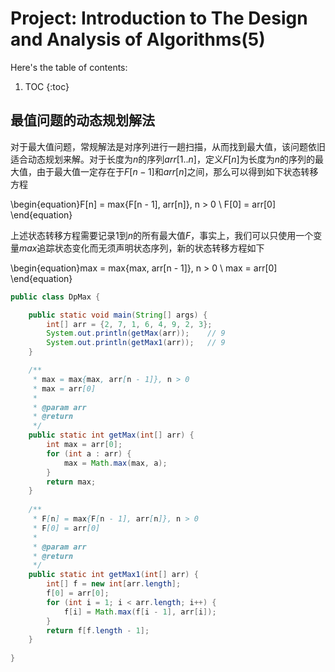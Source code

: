 # Project: Introduction to The Design and Analysis of Algorithms(5)

Here's the table of contents:

1. TOC
{:toc}

## 最值问题的动态规划解法

对于最大值问题，常规解法是对序列进行一趟扫描，从而找到最大值，该问题依旧适合动态规划来解。对于长度为$n$的序列$arr[1..n]$，定义$F[n]$为长度为$n$的序列的最大值，由于最大值一定存在于$F[n - 1]$和$arr[n]$之间，那么可以得到如下状态转移方程

\begin{equation}F[n] = max{F[n - 1], arr[n]}, n > 0 \\ F[0] = arr[0] \end{equation}

上述状态转移方程需要记录$1$到$n$的所有最大值$F$，事实上，我们可以只使用一个变量$max$追踪状态变化而无须声明状态序列，新的状态转移方程如下

\begin{equation}max = max{max, arr[n - 1]}, n > 0 \\ max = arr[0] \end{equation}

```java
public class DpMax {

    public static void main(String[] args) {
        int[] arr = {2, 7, 1, 6, 4, 9, 2, 3};
        System.out.println(getMax(arr));    // 9
        System.out.println(getMax1(arr));   // 9
    }

    /**
     * max = max{max, arr[n - 1]}, n > 0
     * max = arr[0]
     * 
     * @param arr
     * @return
     */
    public static int getMax(int[] arr) {
        int max = arr[0];
        for (int a : arr) {
            max = Math.max(max, a);
        }
        return max;
    }
    
    /**
     * F[n] = max{F[n - 1], arr[n]}, n > 0
     * F[0] = arr[0]
     * 
     * @param arr
     * @return
     */
    public static int getMax1(int[] arr) {
        int[] f = new int[arr.length];
        f[0] = arr[0];
        for (int i = 1; i < arr.length; i++) {
            f[i] = Math.max(f[i - 1], arr[i]);
        }
        return f[f.length - 1];
    }
    
}
```
